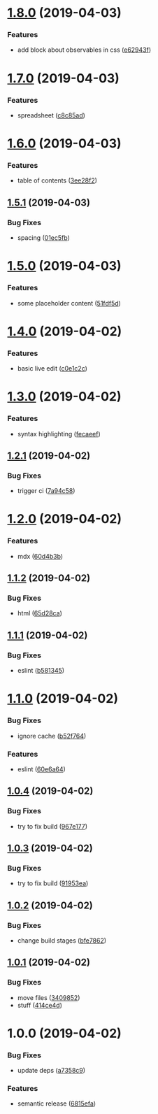 # [1.8.0](https://github.com/SimonSiefke/transparent-observables/compare/v1.7.0...v1.8.0) (2019-04-03)


### Features

* add block about observables in css ([e62943f](https://github.com/SimonSiefke/transparent-observables/commit/e62943f))

# [1.7.0](https://github.com/SimonSiefke/transparent-observables/compare/v1.6.0...v1.7.0) (2019-04-03)


### Features

* spreadsheet ([c8c85ad](https://github.com/SimonSiefke/transparent-observables/commit/c8c85ad))

# [1.6.0](https://github.com/SimonSiefke/transparent-observables/compare/v1.5.1...v1.6.0) (2019-04-03)


### Features

* table of contents ([3ee28f2](https://github.com/SimonSiefke/transparent-observables/commit/3ee28f2))

## [1.5.1](https://github.com/SimonSiefke/transparent-observables/compare/v1.5.0...v1.5.1) (2019-04-03)


### Bug Fixes

* spacing ([01ec5fb](https://github.com/SimonSiefke/transparent-observables/commit/01ec5fb))

# [1.5.0](https://github.com/SimonSiefke/transparent-observables/compare/v1.4.0...v1.5.0) (2019-04-03)


### Features

* some placeholder content ([51fdf5d](https://github.com/SimonSiefke/transparent-observables/commit/51fdf5d))

# [1.4.0](https://github.com/SimonSiefke/transparent-observables/compare/v1.3.0...v1.4.0) (2019-04-02)


### Features

* basic live edit ([c0e1c2c](https://github.com/SimonSiefke/transparent-observables/commit/c0e1c2c))

# [1.3.0](https://github.com/SimonSiefke/transparent-observables/compare/v1.2.1...v1.3.0) (2019-04-02)


### Features

* syntax highlighting ([fecaeef](https://github.com/SimonSiefke/transparent-observables/commit/fecaeef))

## [1.2.1](https://github.com/SimonSiefke/transparent-observables/compare/v1.2.0...v1.2.1) (2019-04-02)


### Bug Fixes

* trigger ci ([7a94c58](https://github.com/SimonSiefke/transparent-observables/commit/7a94c58))

# [1.2.0](https://github.com/SimonSiefke/transparent-observables/compare/v1.1.2...v1.2.0) (2019-04-02)


### Features

* mdx ([60d4b3b](https://github.com/SimonSiefke/transparent-observables/commit/60d4b3b))

## [1.1.2](https://github.com/SimonSiefke/transparent-observables/compare/v1.1.1...v1.1.2) (2019-04-02)


### Bug Fixes

* html ([65d28ca](https://github.com/SimonSiefke/transparent-observables/commit/65d28ca))

## [1.1.1](https://github.com/SimonSiefke/transparent-observables/compare/v1.1.0...v1.1.1) (2019-04-02)


### Bug Fixes

* eslint ([b581345](https://github.com/SimonSiefke/transparent-observables/commit/b581345))

# [1.1.0](https://github.com/SimonSiefke/transparent-observables/compare/v1.0.6...v1.1.0) (2019-04-02)


### Bug Fixes

* ignore cache ([b52f764](https://github.com/SimonSiefke/transparent-observables/commit/b52f764))


### Features

* eslint ([60e6a64](https://github.com/SimonSiefke/transparent-observables/commit/60e6a64))

## [1.0.4](https://github.com/SimonSiefke/transparent-observables/compare/v1.0.3...v1.0.4) (2019-04-02)


### Bug Fixes

* try to fix build ([967e177](https://github.com/SimonSiefke/transparent-observables/commit/967e177))

## [1.0.3](https://github.com/SimonSiefke/transparent-observables/compare/v1.0.2...v1.0.3) (2019-04-02)


### Bug Fixes

* try to fix build ([91953ea](https://github.com/SimonSiefke/transparent-observables/commit/91953ea))

## [1.0.2](https://github.com/SimonSiefke/transparent-observables/compare/v1.0.1...v1.0.2) (2019-04-02)


### Bug Fixes

* change build stages ([bfe7862](https://github.com/SimonSiefke/transparent-observables/commit/bfe7862))

## [1.0.1](https://github.com/SimonSiefke/transparent-observables/compare/v1.0.0...v1.0.1) (2019-04-02)


### Bug Fixes

* move files ([3409852](https://github.com/SimonSiefke/transparent-observables/commit/3409852))
* stuff ([414ce4d](https://github.com/SimonSiefke/transparent-observables/commit/414ce4d))

# 1.0.0 (2019-04-02)


### Bug Fixes

* update deps ([a7358c9](https://github.com/SimonSiefke/transparent-observables/commit/a7358c9))


### Features

* semantic release ([6815efa](https://github.com/SimonSiefke/transparent-observables/commit/6815efa))
